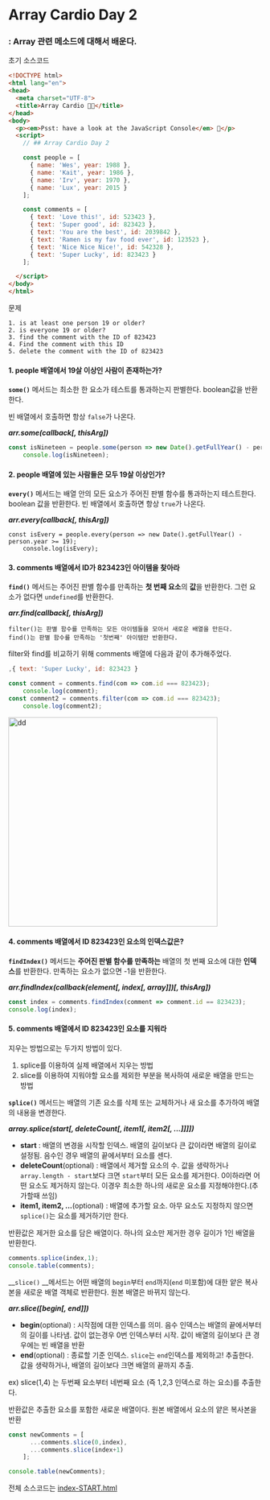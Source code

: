 # Array Cardio Day 2

### : Array 관련 메소드에 대해서 배운다.

초기 소스코드

```html
<!DOCTYPE html>
<html lang="en">
<head>
  <meta charset="UTF-8">
  <title>Array Cardio 💪💪</title>
</head>
<body>
  <p><em>Psst: have a look at the JavaScript Console</em> 💁</p>
  <script>
    // ## Array Cardio Day 2

    const people = [
      { name: 'Wes', year: 1988 },
      { name: 'Kait', year: 1986 },
      { name: 'Irv', year: 1970 },
      { name: 'Lux', year: 2015 }
    ];

    const comments = [
      { text: 'Love this!', id: 523423 },
      { text: 'Super good', id: 823423 },
      { text: 'You are the best', id: 2039842 },
      { text: 'Ramen is my fav food ever', id: 123523 },
      { text: 'Nice Nice Nice!', id: 542328 },
      { text: 'Super Lucky', id: 823423 }
    ];

  </script>
</body>
</html>

```



문제

```
1. is at least one person 19 or older?
2. is everyone 19 or older?
3. find the comment with the ID of 823423
4. Find the comment with this ID
5. delete the comment with the ID of 823423
```



#### 1. people 배열에서 19살 이상인 사람이 존재하는가?

**`some()`** 메서드는 최소한 한 요소가 테스트를 통과하는지 판별한다. boolean값을 반환한다.

빈 배열에서 호출하면 항상 `false`가 나온다.

__*arr.some(callback[, thisArg])*__

```javascript
const isNineteen = people.some(person => new Date().getFullYear() - person.year >= 19);
    console.log(isNineteen);
```



#### 2. people 배열에 있는 사람들은 모두 19살 이상인가?

__`every()`__ 메서드는 배열 안의 모든 요소가 주어진 판별 함수를 통과하는지 테스트한다. boolean 값을 반환한다. 빈 배열에서 호출하면 항상 `true`가 나온다.

__*arr.every(callback[, thisArg])*__

```
const isEvery = people.every(person => new Date().getFullYear() - person.year >= 19);
    console.log(isEvery);
```



#### 3. comments 배열에서 ID가 823423인 아이템을 찾아라

__`find()`__ 메서드는 주어진 판별 함수를 만족하는 **첫 번째 요소**의 **값**을 반환한다. 그런 요소가 없다면 `undefined`를 반환한다.

__*arr.find(callback[, thisArg])*__

```
filter()는 판별 함수를 만족하는 모든 아이템들을 모아서 새로운 배열을 만든다.
find()는 판별 함수를 만족하는 '첫번째' 아이템만 반환한다.
```

filter와 find를 비교하기 위해 comments 배열에 다음과 같이 추가해주었다.

```javascript
,{ text: 'Super Lucky', id: 823423 }
```

```javascript
const comment = comments.find(com => com.id === 823423);
    console.log(comment);
const comment2 = comments.filter(com => com.id === 823423);
    console.log(comment2);
```

<img width="416" alt="dd" src="https://user-images.githubusercontent.com/30755941/77772075-e8b20500-708a-11ea-80ce-1c9762a23726.png">



#### 4. comments 배열에서 ID 823423인 요소의 인덱스값은?

**`findIndex()`** 메서드는 **주어진 판별 함수를 만족하는** 배열의 첫 번째 요소에 대한 **인덱스**를 반환한다. 만족하는 요소가 없으면 -1을 반환한다.

__*arr.findIndex(callback(element[, index[, array]])[, thisArg])*__

```javascript
const index = comments.findIndex(comment => comment.id == 823423);
console.log(index);
```



#### 5. comments 배열에서 ID 823423인 요소를 지워라

지우는 방법으로는 두가지 방법이 있다.

1. splice를 이용하여 실제 배열에서 지우는 방법
2. slice를 이용하여 지워야할 요소를 제외한 부분을 복사하여 새로운 배열을 만드는 방법

__`splice()`__ 메서드는 배열의 기존 요소를 삭제 또는 교체하거나 새 요소를 추가하여 배열의 내용을 변경한다.

__*array.splice(start[, deleteCount[, item1[, item2[, ...]]]])*__

- __start__ : 배열의 변경을 시작할 인덱스. 배열의 길이보다 큰 값이라면 배열의 길이로 설정됨. 음수인 경우 배열의 끝에서부터 요소를 센다. 
- __deleteCount__(optional) : 배열에서 제거할 요소의 수. 값을 생략하거나 `array.length - start`보다 크면 `start`부터 모든 요소를 제거한다. 0이하라면 어떤 요소도 제거하지 않는다. 이경우 최소한 하나의 새로운 요소를 지정해야한다.(추가할때 쓰임)
- __item1, item2, ...__(optional) : 배열에 추가할 요소. 아무 요소도 지정하지 않으면 `splice()`는 요소를 제거하기만 한다.

반환값은 제거한 요소를 담은 배열이다. 하나의 요소만 제거한 경우 길이가 1인 배열을 반환한다.

```javascript
comments.splice(index,1);
console.table(comments);
```



__`slice()` __메서드는 어떤 배열의 `begin`부터 `end`까지(`end` 미포함)에 대한 얕은 복사본을 새로운 배열 객체로 반환한다. 원본 배열은 바뀌지 않는다.

__*arr.slice([begin[, end]])*__

- __begin__(optional) : 시작점에 대한 인덱스를 의미. 음수 인덱스는 배열의 끝에서부터의 길이를 나타냄. 값이 없는경우 0번 인덱스부터 시작. 값이 배열의 길이보다 큰 경우에는 빈 배열을 반환
- __end__(optional) : 종료할 기준 인덱스. `slice`는 `end`인덱스를 제외하고! 추출한다. 값을 생략하거나, 배열의 길이보다 크면 배열의 끝까지 추출. 

ex) slice(1,4) 는 두번째 요소부터 네번째 요소 (즉 1,2,3 인덱스로 하는 요소)를 추출한다.

반환값은 추출한 요소를 포함한 새로운 배열이다. 원본 배열에서 요소의 얕은 복사본을 반환

```javascript
const newComments = [
      ...comments.slice(0,index),
      ...comments.slice(index+1)
    ];

console.table(newComments);
```



전체 소스코드는 [index-START.html]([https://github.com/jingnee/JavaScript30/blob/master/07_Array%Cardio_2/index-START.html)